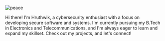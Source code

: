 
![peace](https://github.com/user-attachments/assets/301904c5-f69c-4a39-9ae5-72c8d6b2ba66)



Hi there! I'm Hruthwik, a cybersecurity enthusiast with a focus on developing secure software and systems. I'm currently pursuing my B.Tech in Electronics and Telecommunications, and I'm always eager to learn and expand my skillset. Check out my projects, and let's connect!
